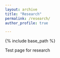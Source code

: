 ```yaml
---
layout: archive
title: "Research"
permalink: /research/
author_profile: true

---
```


{% include base_path %}

Test page for research
